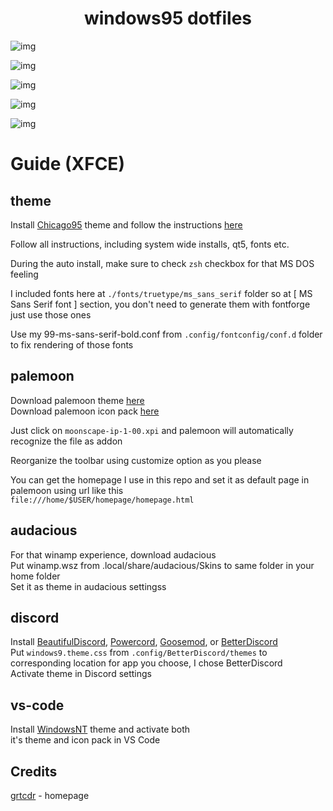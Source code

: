 <h1 align="center">windows95 dotfiles</h1>

![img](https://i.imgur.com/WwfQxAZ.png)

![img](https://i.imgur.com/z19ztsj.png)

![img](https://i.imgur.com/AH1fl2Y.png)

![img](https://i.imgur.com/Lu0uwp7.png)

![img](https://i.imgur.com/hvnk3mq.png)


# Guide (XFCE)

## theme

Install [Chicago95](https://github.com/grassmunk/Chicago95) theme and follow the instructions [here](https://github.com/grassmunk/Chicago95/blob/master/INSTALL.md)  

Follow all instructions, including system wide installs, qt5, fonts etc.  

During the auto install, make sure to check `zsh` checkbox for that MS DOS feeling  

I included fonts here at `./fonts/truetype/ms_sans_serif` folder so at [ MS Sans Serif font ] section, you don't need to generate them with fontforge  
just use those ones  

Use my 99-ms-sans-serif-bold.conf from `.config/fontconfig/conf.d` folder to fix rendering of those fonts  

## palemoon  

Download palemoon theme [here](https://addons.palemoon.org/addon/moonscape/)  
Download palemoon icon pack [here](https://github.com/FranklinDM/Moonscape-IconPack/releases)  

Just click on `moonscape-ip-1-00.xpi` and palemoon will automatically recognize the file as addon  

Reorganize the toolbar using customize option as you please  

You can get the homepage I use in this repo and set it as default page in palemoon using url like this  
`file:///home/$USER/homepage/homepage.html`  

## audacious  

For that winamp experience, download audacious  
Put winamp.wsz from .local/share/audacious/Skins to same folder in your home folder  
Set it as theme in audacious settingss  

## discord  

Install [BeautifulDiscord](https://github.com/leovoel/BeautifulDiscord), [Powercord](https://github.com/powercord-org/powercord), [Goosemod](https://goosemod.com/), or [BetterDiscord](https://github.com/rauenzi/BetterDiscordApp)  
Put `windows9.theme.css` from `.config/BetterDiscord/themes` to corresponding location for app you choose, I chose BetterDiscord  
Activate theme in Discord settings  

## vs-code  

Install [WindowsNT](https://marketplace.visualstudio.com/items?itemName=wassimdev.windows-nt-vscode-theme) theme and activate both  
it's theme and icon pack in VS Code  

## Credits

[grtcdr](https://github.com/grtcdr/startpages) - homepage
